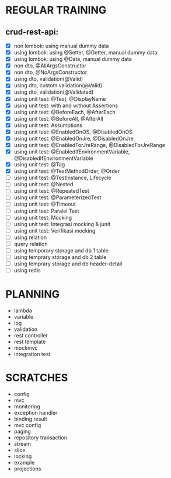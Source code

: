 # REGULAR TRAINING

## crud-rest-api:

- [x] non lombok: using manual dummy data
- [x] using lombok: using @Setter, @Getter, manual dummy data
- [x] using lombok: using @Data, manual dummy data
- [x] non dto, @AllArgsConstructor
- [x] non dto, @NoArgsConstructor
- [x] using dto, validation(@Valid)
- [x] using dto, custom validation(@Valid)
- [x] using dto, validation(@Validated)
- [x] using unit test: @Test, @DisplayName
- [x] using unit test: with and without Assertions
- [x] using unit test: @BeforeEach, @AfterEach
- [x] using unit test: @BeforeAll, @AfterAll
- [x] using unit test: Assumptions
- [x] using unit test: @EnabledOnOS, @DisabledOnOS
- [x] using unit test: @EnabledOnJre, @DisabledOnJre
- [x] using unit test: @EnabledForJreRange, @DisabledForJreRange
- [x] using unit test: @EnabledIfEnvironmentVariable, @DisabledIfEnvironmentVariable
- [x] using unit test: @Tag
- [x] using unit test: @TestMethodOrder, @Order
- [ ] using unit test: @TestInstance, Lifecycle
- [ ] using unit test: @Nested
- [ ] using unit test: @RepeatedTest
- [ ] using unit test: @ParameterizedTest
- [ ] using unit test: @Timeout
- [ ] using unit test: Paralel Test
- [ ] using unit test: Mocking
- [ ] using unit test: Integrasi mocking & junit
- [ ] using unit test: Verifikasi mocking
- [ ] using relation
- [ ] query relation
- [ ] using temporary storage and db 1 table
- [ ] using temprary storage and db 2 table
- [ ] using temprary storage and db header-detail
- [ ] using redis

# PLANNING

- lambda
- variable
- log
- validation
- rest controller
- rest template
- mockmvc
- integration test

# SCRATCHES

- config
- mvc
- monitoring
- exception handler
- binding result
- mvc config
- paging
- repository transaction
- stream
- slice
- locking
- example
- projections
